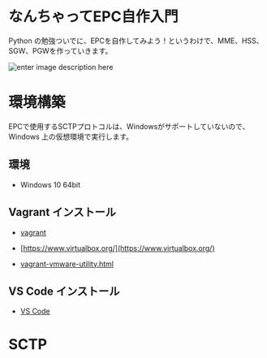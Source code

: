 # なんちゃってEPC自作入門
Python の勉強ついでに、EPCを自作してみよう！というわけで、MME、HSS、SGW、PGWを作っていきます。

![enter image description here](https://user-images.githubusercontent.com/1900544/84593371-e17ae600-ae86-11ea-872d-4aaf0fe4bfa1.png)


# 環境構築
EPCで使用するSCTPプロトコルは、Windowsがサポートしていないので、Windows 上の仮想環境で実行します。

## 環境

- Windows 10 64bit

## Vagrant インストール

- [vagrant](https://www.vagrantup.com/)

- [https://www.virtualbox.org/](https://www.virtualbox.org/)

- [vagrant-vmware-utility.html](https://www.vagrantup.com/docs/providers/vmware/vagrant-vmware-utility.html)

## VS Code インストール

- [VS Code](https://azure.microsoft.com/ja-jp/products/visual-studio-code/)


# SCTP
<!--stackedit_data:
eyJoaXN0b3J5IjpbLTkxMzk4MzI2MSwtNTAyMzMwNDc3LC04Mz
M5MTM0NywtMTIxNDYxNzA5OSwtNTIxNzI3Njg1LDg5MzgzNzU3
MSwxNDY5NzM2MzA3LDExNzY1NTQ5NSwxNjk0Mjc0MTEwXX0=
-->